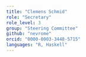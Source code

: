 ```yaml
---
title: "Clemens Schmid"
role: "Secretary"
role_level: 3
group: "Steering Committee"
github: "nevrome"
orcid: "0000-0003-3448-5715"
languages: "R, Haskell"
---
```

